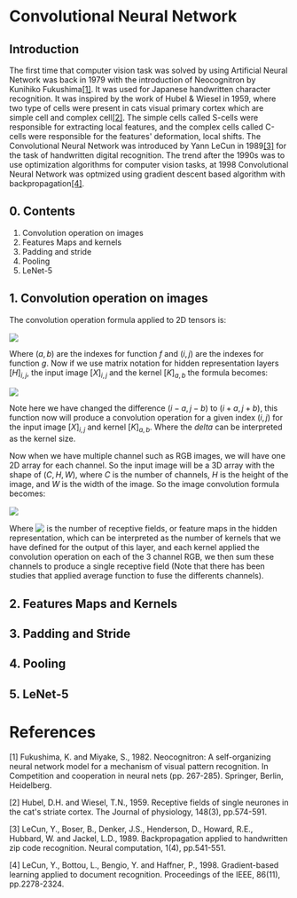 # Convolutional Neural Network

## Introduction
The first time that computer vision task was solved by using Artificial Neural Network was back in 1979 with the introduction of Neocognitron by Kunihiko Fukushima[[1]](#1). It was used for Japanese handwritten character recognition. It was inspired by the work of Hubel & Wiesel in 1959, where two type of cells were present in cats visual primary cortex which are simple cell and complex cell[[2]](#2). The simple cells called S-cells were responsible for extracting local features, and the complex cells called C-cells were responsible for the features' deformation, local shifts. The Convolutional Neural Network was introduced by Yann LeCun in 1989[[3]](#3) for the task of handwritten digital recognition. The trend after the 1990s was to use optimization algorithms for computer vision tasks, at 1998 Convolutional Neural Network was optmized using gradient descent based algorithm with backpropagation[[4]](#4).

## 0. Contents
1. Convolution operation on images
2. Features Maps and kernels
3. Padding and stride
4. Pooling
5. LeNet-5


## 1. Convolution operation on images
The convolution operation formula applied to 2D tensors is:

<!-- $f\circledast g(i,j) = \sum_{a}\sum_{b}f(a,b)g(i-a,j-b)$ --> <img style="transform: translateY(0.1em); background: white;" src="../../svg/JQEBTWc5ke.svg">

Where $(a,b)$ are the indexes for function $f$ and $(i,j)$ are the indexes for function $g$. 
Now if we use matrix notation for hidden representation layers $[H]_{i,j}$, the input image $[X]_{i,j}$ and the kernel $[K]_{a,b}$ the formula becomes:

<!-- $[H]_{i,j} = \sum_{a=-delta}^{delta}\sum_{b=-delta}^{delta}[X]_{i+a,j+b}[K]_{a,b}$ --> <img style="transform: translateY(0.1em); background: white;" src="../../svg/eJaBCGlAPc.svg">

Note here we have changed the difference $(i-a,j-b)$ to $(i+a,j+b)$, this function now will produce a convolution operation for a given index $(i,j)$ for the input image $[X]_{i,j}$ and kernel $[K]_{a,b}$. Where the $delta$ can be interpreted as the kernel size.


Now when we have multiple channel such as RGB images, we will have one 2D array for each channel. So the input image will be a 3D array with the shape of $(C,H,W)$, where $C$ is the number of channels, $H$ is the height of the image, and $W$ is the width of the image. So the image convolution formula becomes:  

<!-- $[H]_{i,j,d} = \sum_{a=-delta}^{delta}\sum_{b=-delta}^{delta}\sum_{c}[X]_{i+a,j+b,c}[K]_{a,b,c,d}$ --> <img style="transform: translateY(0.1em); background: white;" src="../../svg/5DpPa28MoD.svg">

Where <!-- $d$ --> <img style="transform: translateY(0.1em); background: white;" src="../../svg/hf6DCWcSPa.svg"> is the number of receptive fields, or feature maps in the hidden representation, which can be interpreted as the number of kernels that we have defined for the output of this layer, and each kernel applied the convolution operation on each of the 3 channel RGB, we then sum these channels to produce a single receptive field (Note that there has been studies that applied average function to fuse the differents channels).    



## 2. Features Maps and Kernels


## 3. Padding and Stride


## 4. Pooling




## 5. LeNet-5














# References

<a id="1">[1]</a>
Fukushima, K. and Miyake, S., 1982. Neocognitron: A self-organizing neural network model for a mechanism of visual pattern recognition. In Competition and cooperation in neural nets (pp. 267-285). Springer, Berlin, Heidelberg.


<a  id="2">[2]</a>
Hubel, D.H. and Wiesel, T.N., 1959. Receptive fields of single neurones in the cat's striate cortex. The Journal of physiology, 148(3), pp.574-591.


<a  id="3">[3]</a>
LeCun, Y., Boser, B., Denker, J.S., Henderson, D., Howard, R.E., Hubbard, W. and Jackel, L.D., 1989. Backpropagation applied to handwritten zip code recognition. Neural computation, 1(4), pp.541-551.


<a  id="4">[4]</a>
LeCun, Y., Bottou, L., Bengio, Y. and Haffner, P., 1998. Gradient-based learning applied to document recognition. Proceedings of the IEEE, 86(11), pp.2278-2324.